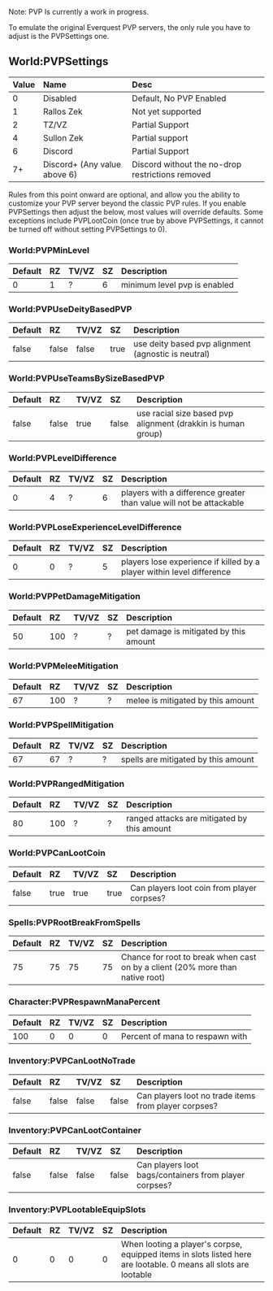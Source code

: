 Note: PVP Is currently a work in progress.

To emulate the original Everquest PVP servers, the only rule you have to adjust is the PVPSettings one.

## World:PVPSettings

|Value|Name|Desc|
|:--|:--|:--|
|0|Disabled|Default, No PVP Enabled|
|1|Rallos Zek|Not yet supported|
|2|TZ/VZ|Partial Support|
|4|Sullon Zek|Partial support|
|6|Discord|Partial Support|
|7+|Discord+ (Any value above 6)|Discord without the no-drop restrictions removed|

Rules from this point onward are optional, and allow you the ability to customize your PVP server beyond the classic PVP rules. If you enable PVPSettings then adjust the below, most values will override defaults. Some exceptions include PVPLootCoin (once true by above PVPSettings, it cannot be turned off without setting PVPSettings to 0).

### World:PVPMinLevel
Default|RZ|TV/VZ|SZ|Description
:--|:--|:--|:--|:--|
0|1|?|6|minimum level pvp is enabled



### World:PVPUseDeityBasedPVP
Default|RZ|TV/VZ|SZ|Description
:--|:--|:--|:--|:--|
false|false|false|true|use deity based pvp alignment (agnostic is neutral)


### World:PVPUseTeamsBySizeBasedPVP
Default|RZ|TV/VZ|SZ|Description
:--|:--|:--|:--|:--|
false|false|true|false|use racial size based pvp alignment (drakkin is human group)


### World:PVPLevelDifference
Default|RZ|TV/VZ|SZ|Description
:--|:--|:--|:--|:--|
0|4|?|6|players with a difference greater than value will not be attackable

### World:PVPLoseExperienceLevelDifference
Default|RZ|TV/VZ|SZ|Description
:--|:--|:--|:--|:--|
0|0|?|5|players lose experience if killed by a player within level difference

### World:PVPPetDamageMitigation
Default|RZ|TV/VZ|SZ|Description
:--|:--|:--|:--|:--|
50|100|?|?|pet damage is mitigated by this amount

### World:PVPMeleeMitigation
Default|RZ|TV/VZ|SZ|Description
:--|:--|:--|:--|:--|
67|100|?|?|melee is mitigated by this amount

### World:PVPSpellMitigation
Default|RZ|TV/VZ|SZ|Description
:--|:--|:--|:--|:--|
67|67|?|?|spells are mitigated by this amount

### World:PVPRangedMitigation
Default|RZ|TV/VZ|SZ|Description
:--|:--|:--|:--|:--|
80|100|?|?|ranged attacks are mitigated by this amount

### World:PVPCanLootCoin
Default|RZ|TV/VZ|SZ|Description
:--|:--|:--|:--|:--|
false|true|true|true|Can players loot coin from player corpses?

### Spells:PVPRootBreakFromSpells
Default|RZ|TV/VZ|SZ|Description
:--|:--|:--|:--|:--|
75|75|75|75|Chance for root to break when cast on by a client (20% more than native root)

### Character:PVPRespawnManaPercent
Default|RZ|TV/VZ|SZ|Description
:--|:--|:--|:--|:--|
100|0|0|0|Percent of mana to respawn with

### Inventory:PVPCanLootNoTrade
Default|RZ|TV/VZ|SZ|Description
:--|:--|:--|:--|:--|
false|false|false|false|Can players loot no trade items from player corpses?

### Inventory:PVPCanLootContainer
Default|RZ|TV/VZ|SZ|Description
:--|:--|:--|:--|:--|
false|false|false|false|Can players loot bags/containers from player corpses?

### Inventory:PVPLootableEquipSlots
Default|RZ|TV/VZ|SZ|Description
:--|:--|:--|:--|:--|
0|0|0|0|When looting a player's corpse, equipped items in slots listed here are lootable. 0 means all slots are lootable

